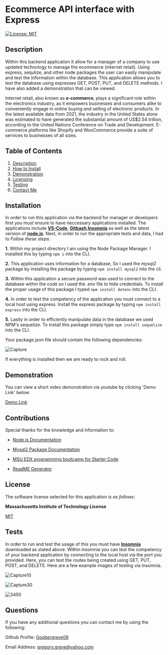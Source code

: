# Ecommerce API interface with Express

  [![License: MIT](https://img.shields.io/badge/License-MIT-yellow.svg)](https://opensource.org/licenses/MIT)

  
## Description

Within this backend application it allow for a manager of a company to use updated technology to manage the ecommerce (internet retail). Using express, sequlize, and other node packages the user can easily manipulate and test the information within the database. This application allows you to test the database using expresses GET, POST, PUT, and DELETE methods. I have also added a demonstration that can be viewed.

Internet retail, also known as **e-commerce**, plays a significant role within the electronics industry, as it empowers businesses and consumers alike to conveniently engage in online buying and selling of electronic products. In the latest available data from 2021, the industry in the United States alone was estimated to have generated the substantial amount of US$2.54 trillion, according to the United Nations Conference on Trade and Development. E-commerce platforms like Shopify and WooCommerce provide a suite of services to businesses of all sizes.
  
## Table of Contents

1. [Description](#description)  
2. [How to Install](#installation)  
3. [Demonstration](#demonstration)  
4. [Licensing](#license)  
5. [Testing](#tests)  
6. [Contact Me](#questions)

## Installation

In order to run this application via the backend for manager or developers first you must ensure to have neccessary applications installed.  The applications include [**VS-Code**](https://code.visualstudio.com/download), [**Gitbash**](https://gitforwindows.org/),[**Insomnia**](https://insomnia.rest/download) as well as the latest version of [**node.js**](https://nodejs.org/en/download). Next, in order to run the appropriate tests and data, I had to *Follow these steps:*

**1.** Within my project directory I am using the Node Package Manager. I installed this by typing `npm i` into the CLI.

**2.** This application uses information for a database, So I used the *mysql2* package by installing the package by typing `npm install mysql2` into the cli.

**3.** Within this application a secure password was used to connect to the database within the code so I used the .env file to hide credentials. To install the proper usage of this package I typed `npm install dotenv` into the CLI.

**4.** In order to test the competency of the application you must connect to a local host using express.  Install the express package by typing `npm install express` into the CLI.

**5.** Lastly in order to efficiently manipulate data in the database we used NPM's sequelize. To install this package simply type `npm install sequelize` into the CLI.

Your package.json file should contain the following dependencies:

![Capture](https://github.com/Goobergreve09/employee-manager-backend/assets/143923830/7b76634b-be84-4d62-bf75-684ec39e4da6)

If everything is installed then we are ready to rock and roll.

## Demonstration
You can view a short video demonstration via youtube by clicking 'Demo Link' below:

[Demo Link](https://www.youtube.com/watch?v=zSav6ThfXTI)

## Contributions

Special thanks for the knowledge and information to:

* [Node.js Documentation](https://nodejs.org/api/esm.html)

* [Mysql2 Package Documentation](https://www.npmjs.com/package/mysql2)

* [MSU EDX programming bootcamp for Starter Code](https://bootcamp.msu.edu/coding/)

* [ReadME Generator](https://github.com/Goobergreve09/read-me-generator)



## License

The software license selected for this application *is as follows*:

**Massachusetts Institute of Technology License**

[MIT](https://opensource.org/licenses/MIT)



## Tests

In order to run and test the usage of this you must have [**Insomnia**](https://insomnia.rest/download) downloaded as stated above. Within insomnia you can test the competency of your backend application by connecting to the local host via the port you provided. Here, you can test the routes being created using GET, PUT, POST, and DELETE. Here are a few example images of testing via Insomnia. 

![Capture10](https://github.com/Goobergreve09/employee-manager-backend/assets/143923830/f7e6b616-1f26-450e-bce2-c41bfbd622d6)

![Capture30](https://github.com/Goobergreve09/employee-manager-backend/assets/143923830/8c14c63f-3d97-4c2a-85c0-fdaf3f4a7153)

![3450](https://github.com/Goobergreve09/employee-manager-backend/assets/143923830/52feba18-aa9c-4ed2-aee0-7644606eb2d5)

## Questions

If you have any additional questions you can contact me by using the following:

 Github Profile: [Goobergreve09](https://www.github.com/Goobergreve09)

 Email Address: gregory.greve@yahoo.com